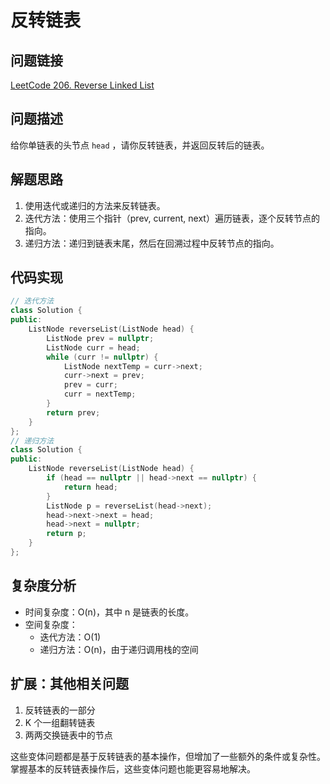 # 反转链表

## 问题链接
[LeetCode 206. Reverse Linked List](https://leetcode.com/problems/reverse-linked-list/)

## 问题描述
给你单链表的头节点 `head` ，请你反转链表，并返回反转后的链表。

## 解题思路
1. 使用迭代或递归的方法来反转链表。
2. 迭代方法：使用三个指针（prev, current, next）遍历链表，逐个反转节点的指向。
3. 递归方法：递归到链表末尾，然后在回溯过程中反转节点的指向。

## 代码实现
```cpp
// 迭代方法
class Solution {
public:
    ListNode reverseList(ListNode head) {
        ListNode prev = nullptr;
        ListNode curr = head;
        while (curr != nullptr) {
            ListNode nextTemp = curr->next;
            curr->next = prev;
            prev = curr;
            curr = nextTemp;
        }
        return prev;
    }
};
// 递归方法
class Solution {
public:
    ListNode reverseList(ListNode head) {
        if (head == nullptr || head->next == nullptr) {
            return head;
        }
        ListNode p = reverseList(head->next);
        head->next->next = head;
        head->next = nullptr;
        return p;
    }
};
```
## 复杂度分析
- 时间复杂度：O(n)，其中 n 是链表的长度。
- 空间复杂度：
  - 迭代方法：O(1)
  - 递归方法：O(n)，由于递归调用栈的空间

## 扩展：其他相关问题
1. 反转链表的一部分
2. K 个一组翻转链表
3. 两两交换链表中的节点

这些变体问题都是基于反转链表的基本操作，但增加了一些额外的条件或复杂性。掌握基本的反转链表操作后，这些变体问题也能更容易地解决。